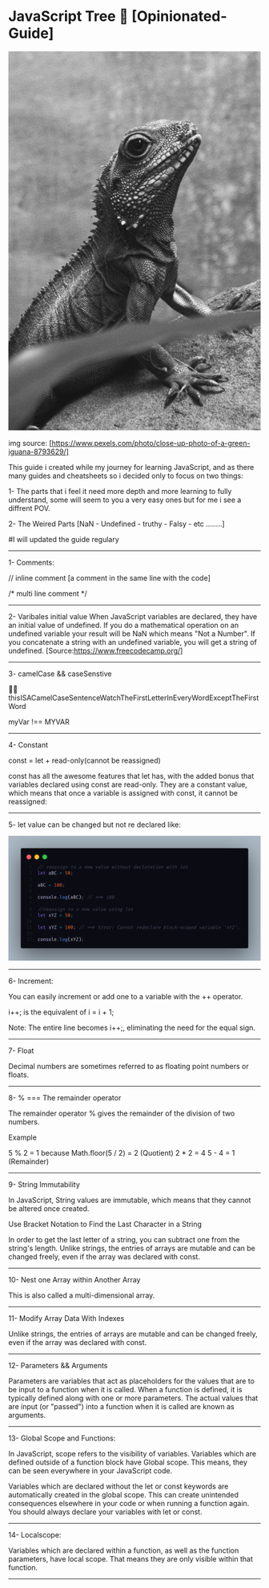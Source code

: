 # JavaScript Tree 🌳 [Opinionated-Guide]

![](/assets/pexels-luci-8793629-modified.jpg)

img source: [https://www.pexels.com/photo/close-up-photo-of-a-green-iguana-8793629/]

This guide i created while my journey for learning JavaScript, and as there many guides and cheatsheets so i decided only to focus on two things:

1- The parts that i feel it need more depth and more learning to fully understand, some will seem to you a very easy ones but for me i see a diffrent POV.

2- The Weired Parts [NaN - Undefined - truthy - Falsy - etc ........]

#I will updated the guide regulary 

---

1- Comments:

// inline comment [a comment in the same line with the code]

/* multi
       line
           comment */
           
---

2- Varibales initial value
When JavaScript variables are declared, they have an initial value of undefined. If you do a mathematical operation on an undefined variable your result will be NaN which means "Not a Number". If you concatenate a string with an undefined variable, you will get a string of undefined. [Source:https://www.freecodecamp.org/]

---

3- camelCase && caseSenstive

🐫🐪 thisISACamelCaseSentenceWatchTheFirstLetterInEveryWordExceptTheFirstWord

 myVar !== MYVAR

---

4- Constant

const = let + read-only(cannot be reassigned)

const has all the awesome features that let has, with the added bonus that variables declared using const are read-only. They are a constant value, which means that once a variable is assigned with const, it cannot be reassigned:

---

5- let value can be changed but not re declared like:

![](/assets/let-reassign.png)

---

6- Increment:

You can easily increment or add one to a variable with the ++ operator.

i++;  is the equivalent of  i = i + 1;

Note: The entire line becomes i++;, eliminating the need for the equal sign.

---

7- Float

Decimal numbers are sometimes referred to as floating point numbers or floats.

---

8-  % === The remainder operator

The remainder operator % gives the remainder of the division of two numbers.

Example

5 % 2 = 1 because
Math.floor(5 / 2) = 2 (Quotient)
2 * 2 = 4
5 - 4 = 1 (Remainder)

---

9- String Immutability


In JavaScript, String values are immutable, which means that they cannot be altered once created.

Use Bracket Notation to Find the Last Character in a String

In order to get the last letter of a string, you can subtract one from the string's length.
Unlike strings, the entries of arrays are mutable and can be changed freely, even if the array was declared with const.

---

10- Nest one Array within Another Array

This is also called a multi-dimensional array.


---

11- Modify Array Data With Indexes

Unlike strings, the entries of arrays are mutable and can be changed freely, even if the array was declared with const.

---

12- Parameters && Arguments

Parameters are variables that act as placeholders for the values that are to be input to a function when it is called. When a function is defined, it is typically defined along with one or more parameters. The actual values that are input (or "passed") into a function when it is called are known as arguments.

---

13- Global Scope and Functions:

In JavaScript, scope refers to the visibility of variables. Variables which are defined outside of a function block have Global scope. This means, they can be seen everywhere in your JavaScript code.

Variables which are declared without the let or const keywords are automatically created in the global scope. This can create unintended consequences elsewhere in your code or when running a function again. You should always declare your variables with let or const.

---

14- Localscope:

Variables which are declared within a function, as well as the function parameters, have local scope. That means they are only visible within that function.

---


